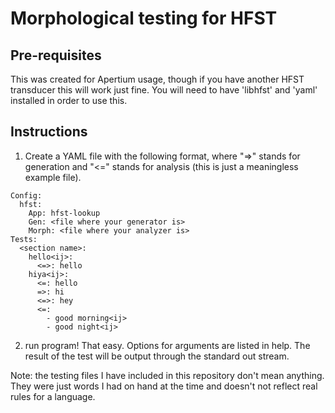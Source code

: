 # Morphological testing for HFST

## Pre-requisites
This was created for Apertium usage, though if you have another HFST transducer this will work just fine. You will need to have 'libhfst' and 'yaml' installed in order to use this.

## Instructions
1. Create a YAML file with the following format, where "=>" stands for generation and "<=" stands for analysis (this is just a meaningless example file).
``` 
Config:
  hfst:
    App: hfst-lookup
    Gen: <file where your generator is>
    Morph: <file where your analyzer is>
Tests:
  <section name>:
    hello<ij>:
      <=>: hello
    hiya<ij>:
      <=: hello
      =>: hi
      <=>: hey 
      <=:
        - good morning<ij>
        - good night<ij>
```
2. run program! That easy. Options for arguments are listed in help. The result of the test will be output through the standard out stream.

Note: the testing files I have included in this repository don't mean anything. They were just words I had on hand at the time and doesn't not reflect real rules for a language.
